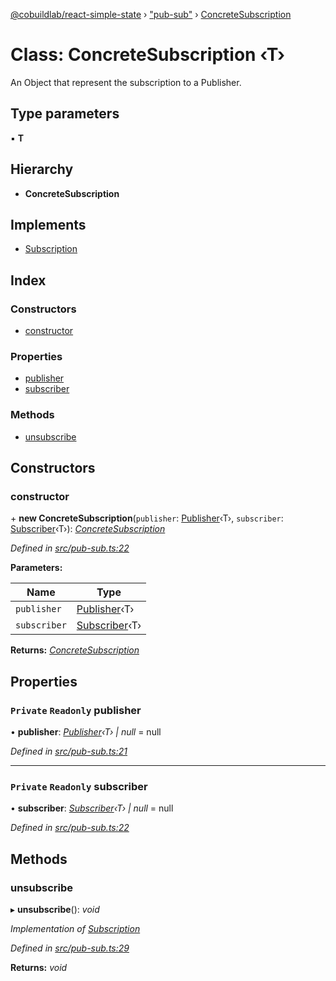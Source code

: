 [@cobuildlab/react-simple-state](../README.md) › ["pub-sub"](../modules/_pub_sub_.md) › [ConcreteSubscription](_pub_sub_.concretesubscription.md)

# Class: ConcreteSubscription ‹**T**›

An Object that represent the subscription to a Publisher.

## Type parameters

▪ **T**

## Hierarchy

* **ConcreteSubscription**

## Implements

* [Subscription](../interfaces/_pub_sub_.subscription.md)

## Index

### Constructors

* [constructor](_pub_sub_.concretesubscription.md#constructor)

### Properties

* [publisher](_pub_sub_.concretesubscription.md#private-readonly-publisher)
* [subscriber](_pub_sub_.concretesubscription.md#private-readonly-subscriber)

### Methods

* [unsubscribe](_pub_sub_.concretesubscription.md#unsubscribe)

## Constructors

###  constructor

\+ **new ConcreteSubscription**(`publisher`: [Publisher](../interfaces/_pub_sub_.publisher.md)‹T›, `subscriber`: [Subscriber](../interfaces/_pub_sub_.subscriber.md)‹T›): *[ConcreteSubscription](_pub_sub_.concretesubscription.md)*

*Defined in [src/pub-sub.ts:22](https://github.com/cobuildlab/react-simple-state/blob/b742703/src/pub-sub.ts#L22)*

**Parameters:**

Name | Type |
------ | ------ |
`publisher` | [Publisher](../interfaces/_pub_sub_.publisher.md)‹T› |
`subscriber` | [Subscriber](../interfaces/_pub_sub_.subscriber.md)‹T› |

**Returns:** *[ConcreteSubscription](_pub_sub_.concretesubscription.md)*

## Properties

### `Private` `Readonly` publisher

• **publisher**: *[Publisher](../interfaces/_pub_sub_.publisher.md)‹T› | null* = null

*Defined in [src/pub-sub.ts:21](https://github.com/cobuildlab/react-simple-state/blob/b742703/src/pub-sub.ts#L21)*

___

### `Private` `Readonly` subscriber

• **subscriber**: *[Subscriber](../interfaces/_pub_sub_.subscriber.md)‹T› | null* = null

*Defined in [src/pub-sub.ts:22](https://github.com/cobuildlab/react-simple-state/blob/b742703/src/pub-sub.ts#L22)*

## Methods

###  unsubscribe

▸ **unsubscribe**(): *void*

*Implementation of [Subscription](../interfaces/_pub_sub_.subscription.md)*

*Defined in [src/pub-sub.ts:29](https://github.com/cobuildlab/react-simple-state/blob/b742703/src/pub-sub.ts#L29)*

**Returns:** *void*
